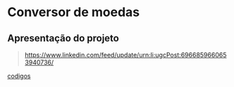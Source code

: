 # Conversor de moedas

## Apresentação do projeto
> https://www.linkedin.com/feed/update/urn:li:ugcPost:6966859660653940736/

[codigos](src/components/)
